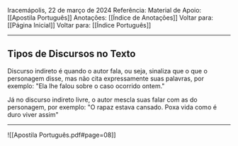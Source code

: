 Iracemápolis, 22 de março de 2024
Referência:
Material de Apoio: [[Apostila Português]]
Anotações: [[Índice de Anotações]]
Voltar para: [[Página Inicial]]
Voltar para: [[Índice Português]]
___________________
## Tipos de Discursos no Texto
Discurso indireto é quando o autor fala, ou seja, sinaliza que o que o personagem disse, mas não cita expressamente suas palavras, por exemplo: "Ela lhe falou sobre o caso ocorrido ontem."  

Já no discurso indireto livre, o autor mescla suas falar com as do personagem, por exemplo: "O rapaz estava cansado. Poxa vida como é duro viver assim"

___________________

![[Apostila Português.pdf#page=08]]
